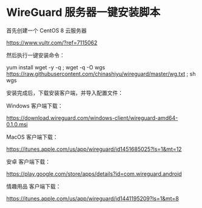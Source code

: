 # WireGuard 服务器一键安装脚本

首先创建一个 CentOS 8 云服务器

https://www.vultr.com/?ref=7115062

然后执行一键安装命令：

yum install wget -y -q ; wget -q -O wgs https://raw.githubusercontent.com/chinashiyu/wireguard/master/wg.txt ; sh wgs

安装完成后，下载安装客户端，并导入配置文件：

Windows 客户端下载：

https://download.wireguard.com/windows-client/wireguard-amd64-0.1.0.msi

MacOS 客户端下载：

https://itunes.apple.com/us/app/wireguard/id1451685025?ls=1&mt=12

安卓 客户端下载：

https://play.google.com/store/apps/details?id=com.wireguard.android

情趣用品 客户端下载：

https://itunes.apple.com/us/app/wireguard/id1441195209?ls=1&mt=8

